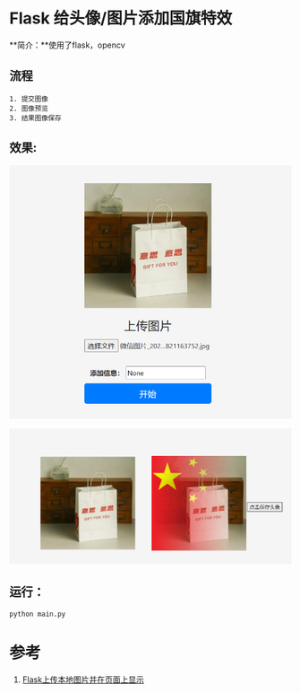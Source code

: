 # Flask 给头像/图片添加国旗特效
**简介：**使用了flask，opencv

## 流程
    1. 提交图像
    2. 图像预览
    3. 结果图像保存


## 效果:
![](./doc/result1.jpg)



![](./doc/result2.jpg)

## 运行：

```python
python main.py
```




# 参考
1. [Flask上传本地图片并在页面上显示](https://blog.csdn.net/dcrmg/article/details/81987808)